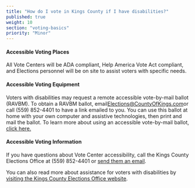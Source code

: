```yaml
---
title: "How do I vote in Kings County if I have disabilities?"
published: true
weight: 10
section: "voting-basics"
priority: "Minor"
---
```


#### Accessible Voting Places    

All Vote Centers will be ADA compliant, Help America Vote Act compliant, and Elections personnel will be on site to assist voters with specific needs.  

#### Accessible Voting Equipment    

Voters with disabilities may request a remote accessible vote-by-mail ballot (RAVBM). To obtain a RAVBM ballot, email[Elections@CountyOfKings.com](mailto:Elections@CountyofKings.com)or call (559) 852-4401 to have a link emailed to you. You can use this ballot at home with your own computer and assistive technologies, then print and mail the ballot. To learn more about using an accessible vote-by-mail ballot, [click here.](https://www.countyofkings.com/departments/administration/elections/how-to-vote/accessible-vote-by-mail) 

#### Accessible Voting Information  

If you have questions about Vote Center accessibility, call the Kings County Elections Office at (559) 852-4401 or [send them an email](mailto:Elections@CountyofKings.com).

You can also read more about assistance for voters with disabilities by [visiting the Kings County Elections Office website](https://www.countyofkings.com/departments/administration/elections).

